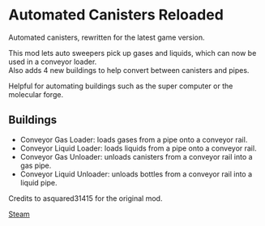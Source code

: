 # Automated Canisters Reloaded

Automated canisters, rewritten for the latest game version.<br>

This mod lets auto sweepers pick up gases and liquids, which can now be used in a conveyor loader.<br>
Also adds 4 new buildings to help convert between canisters and pipes.

Helpful for automating buildings such as the super computer or the molecular forge.

## Buildings

 - Conveyor Gas Loader: loads gases from a pipe onto a conveyor rail.
 - Conveyor Liquid Loader: loads liquids from a pipe onto a conveyor rail.
 - Conveyor Gas Unloader: unloads canisters from a conveyor rail into a gas pipe.
 - Conveyor Liquid Unloader: unloads bottles from a conveyor rail into a liquid pipe.

Credits to asquared31415 for the original mod.

[Steam](https://steamcommunity.com/sharedfiles/filedetails/?id=)